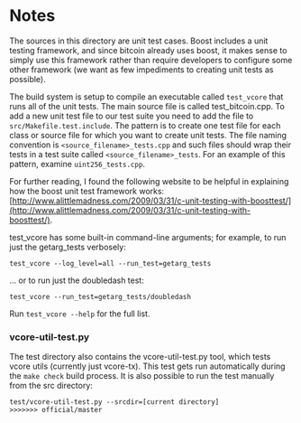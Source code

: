 # Notes
The sources in this directory are unit test cases.  Boost includes a
unit testing framework, and since bitcoin already uses boost, it makes
sense to simply use this framework rather than require developers to
configure some other framework (we want as few impediments to creating
unit tests as possible).

The build system is setup to compile an executable called `test_vcore`
that runs all of the unit tests.  The main source file is called
test_bitcoin.cpp. To add a new unit test file to our test suite you need 
to add the file to `src/Makefile.test.include`. The pattern is to create 
one test file for each class or source file for which you want to create 
unit tests.  The file naming convention is `<source_filename>_tests.cpp` 
and such files should wrap their tests in a test suite 
called `<source_filename>_tests`. For an example of this pattern, 
examine `uint256_tests.cpp`.

For further reading, I found the following website to be helpful in
explaining how the boost unit test framework works:
[http://www.alittlemadness.com/2009/03/31/c-unit-testing-with-boosttest/](http://www.alittlemadness.com/2009/03/31/c-unit-testing-with-boosttest/).

test_vcore has some built-in command-line arguments; for
example, to run just the getarg_tests verbosely:

    test_vcore --log_level=all --run_test=getarg_tests

... or to run just the doubledash test:

    test_vcore --run_test=getarg_tests/doubledash

Run `test_vcore --help` for the full list.

### vcore-util-test.py

The test directory also contains the vcore-util-test.py tool, which tests vcore utils (currently just vcore-tx). This test gets run automatically during the `make check` build process. It is also possible to run the test manually from the src directory:

```
test/vcore-util-test.py --srcdir=[current directory]
>>>>>>> official/master

```